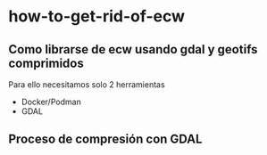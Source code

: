 # how-to-get-rid-of-ecw
## Como librarse de ecw usando gdal y geotifs comprimidos

Para ello necesitamos solo 2 herramientas
- Docker/Podman
- GDAL

## Proceso de compresión con GDAL
